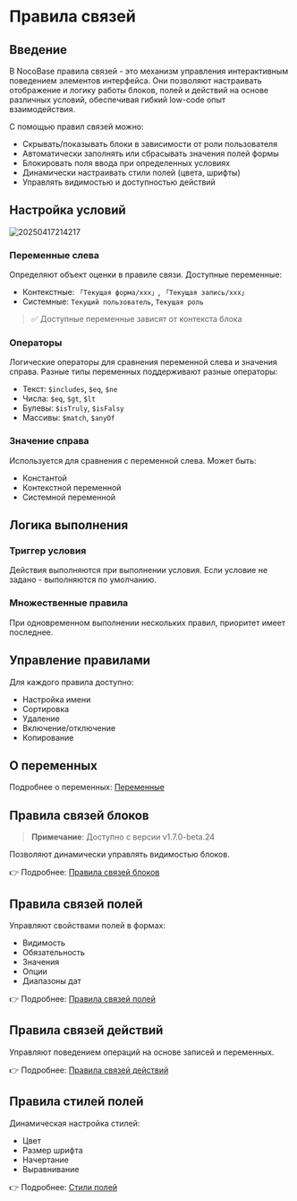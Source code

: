 # Правила связей

## Введение

В NocoBase правила связей - это механизм управления интерактивным поведением элементов интерфейса. Они позволяют настраивать отображение и логику работы блоков, полей и действий на основе различных условий, обеспечивая гибкий low-code опыт взаимодействия.

С помощью правил связей можно:

- Скрывать/показывать блоки в зависимости от роли пользователя
- Автоматически заполнять или сбрасывать значения полей формы
- Блокировать поля ввода при определенных условиях
- Динамически настраивать стили полей (цвета, шрифты)
- Управлять видимостью и доступностью действий

## Настройка условий

![20250417214217](https://static-docs.nocobase.com/20250417214217.png)

### Переменные слева

Определяют объект оценки в правиле связи. Доступные переменные:

- Контекстные: `「Текущая форма/xxx」`, `「Текущая запись/xxx」`
- Системные: `Текущий пользователь`, `Текущая роль`

> ✅ Доступные переменные зависят от контекста блока

### Операторы

Логические операторы для сравнения переменной слева и значения справа. Разные типы переменных поддерживают разные операторы:

- Текст: `$includes`, `$eq`, `$ne`
- Числа: `$eq`, `$gt`, `$lt`
- Булевы: `$isTruly`, `$isFalsy`
- Массивы: `$match`, `$anyOf`

### Значение справа

Используется для сравнения с переменной слева. Может быть:

- Константой
- Контекстной переменной
- Системной переменной

## Логика выполнения

### Триггер условия

Действия выполняются при выполнении условия. Если условие не задано - выполняются по умолчанию.

### Множественные правила

При одновременном выполнении нескольких правил, приоритет имеет последнее.

## Управление правилами

Для каждого правила доступно:

- Настройка имени
- Сортировка
- Удаление
- Включение/отключение
- Копирование

## О переменных

Подробнее о переменных: [Переменные](/handbook/ui/variables)

## Правила связей блоков

> **Примечание**: Доступно с версии v1.7.0-beta.24

Позволяют динамически управлять видимостью блоков.

👉 Подробнее: [Правила связей блоков](/handbook/ui/blocks/block-settings/block-linkage-rule)

## Правила связей полей

Управляют свойствами полей в формах:

- Видимость
- Обязательность
- Значения
- Опции
- Диапазоны дат

👉 Подробнее: [Правила связей полей](/handbook/ui/blocks/block-settings/field-linkage-rule)

## Правила связей действий

Управляют поведением операций на основе записей и переменных.

👉 Подробнее: [Правила связей действий](/handbook/ui/actions/action-settings/linkage-rule)

## Правила стилей полей

Динамическая настройка стилей:

- Цвет
- Размер шрифта
- Начертание
- Выравнивание

👉 Подробнее: [Стили полей](/handbook/ui/fields/field-settings/style)
